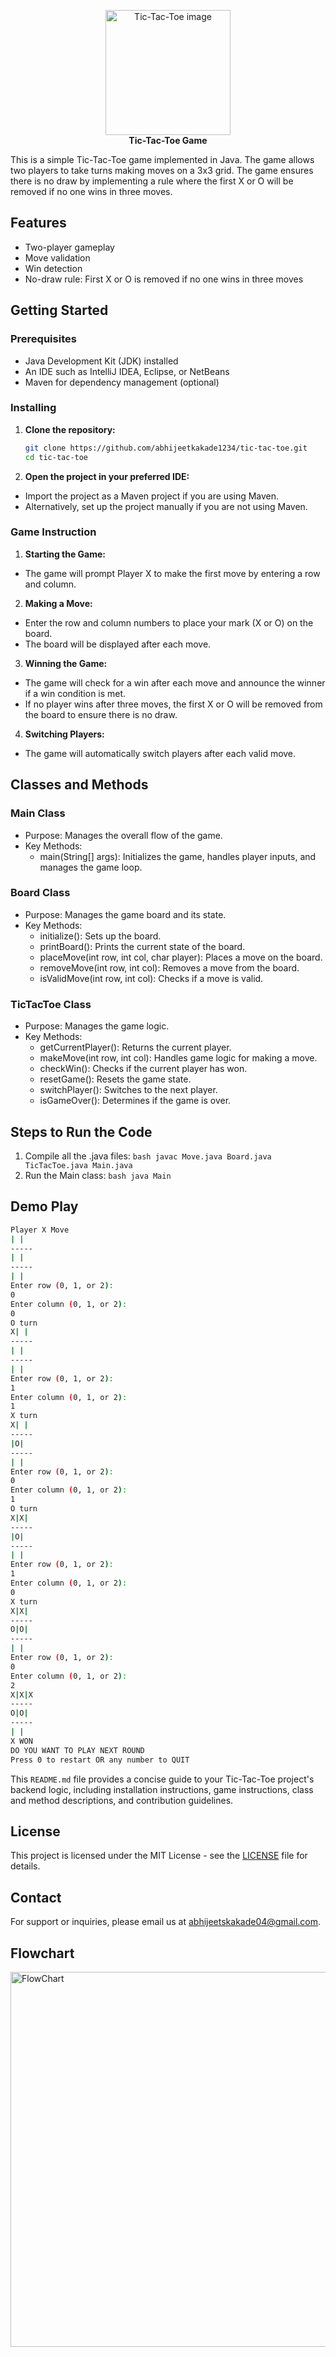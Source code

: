 <p align="center">
  <img src="img/Tic-Tac-Toe Game.jpg" alt="Tic-Tac-Toe image" height="200"/><br>
  <b>Tic-Tac-Toe Game</b>
</p>


This is a simple Tic-Tac-Toe game implemented in Java. The game allows two players to take turns making moves on a 3x3 grid. The game ensures there is no draw by implementing a rule where the first X or O will be removed if no one wins in three moves.

## Features

- Two-player gameplay
- Move validation
- Win detection
- No-draw rule: First X or O is removed if no one wins in three moves

## Getting Started

### Prerequisites

- Java Development Kit (JDK) installed
- An IDE such as IntelliJ IDEA, Eclipse, or NetBeans
- Maven for dependency management (optional)

### Installing

1. **Clone the repository:**
   ```bash
   git clone https://github.com/abhijeetkakade1234/tic-tac-toe.git
   cd tic-tac-toe
2. **Open the project in your preferred IDE:**
  - Import the project as a Maven project if you are using Maven.
  - Alternatively, set up the project manually if you are not using Maven.

### Game Instruction
1. **Starting the Game:**
  - The game will prompt Player X to make the first move by entering a row and column.
    
2. **Making a Move:**
  - Enter the row and column numbers to place your mark (X or O) on the board.
  - The board will be displayed after each move.
3. **Winning the Game:**
  - The game will check for a win after each move and announce the winner if a win condition is met.
  -  If no player wins after three moves, the first X or O will be removed from the board to ensure there is no draw.
4. **Switching Players:**
  - The game will automatically switch players after each valid move.

## Classes and Methods
### Main Class
 - Purpose: Manages the overall flow of the game.
 - Key Methods:
     - main(String[] args): Initializes the game, handles player inputs, and manages the game loop.
  
### Board Class
  - Purpose: Manages the game board and its state.
  - Key Methods:
    - initialize(): Sets up the board.
    - printBoard(): Prints the current state of the board.
    - placeMove(int row, int col, char player): Places a move on the board.
    - removeMove(int row, int col): Removes a move from the board.
    - isValidMove(int row, int col): Checks if a move is valid.
   
### TicTacToe Class
  - Purpose: Manages the game logic.
  - Key Methods:
    - getCurrentPlayer(): Returns the current player.
    - makeMove(int row, int col): Handles game logic for making a move.
    - checkWin(): Checks if the current player has won.
    - resetGame(): Resets the game state.
    - switchPlayer(): Switches to the next player.
    - isGameOver(): Determines if the game is over.

## Steps to Run the Code
  1. Compile all the .java files:
    ``` bash
    javac Move.java Board.java TicTacToe.java Main.java
    ```
  2. Run the Main class:
    ``` bash
    java Main
    ```

## Demo Play

  ``` bash
Player X Move
  | | 
 -----
  | | 
 -----
  | | 
Enter row (0, 1, or 2):
0
Enter column (0, 1, or 2):
0
O turn
X| | 
-----
  | | 
-----
  | | 
Enter row (0, 1, or 2):
1
Enter column (0, 1, or 2):
1
X turn
X| | 
-----
  |O| 
-----
  | | 
Enter row (0, 1, or 2):
0
Enter column (0, 1, or 2):
1
O turn
X|X| 
-----
 |O| 
-----
 | | 
Enter row (0, 1, or 2):
1
Enter column (0, 1, or 2):
0
X turn
X|X|
-----
O|O|
-----
 | |
Enter row (0, 1, or 2):
0
Enter column (0, 1, or 2):
2
X|X|X
-----
O|O|
-----
 | |
X WON
DO YOU WANT TO PLAY NEXT ROUND
Press 0 to restart OR any number to QUIT
```


This `README.md` file provides a concise guide to your Tic-Tac-Toe project's backend logic, including installation instructions, game instructions, class and method descriptions, and contribution guidelines.

## License

This project is licensed under the MIT License - see the [LICENSE](LICENSE) file for details.

## Contact

For support or inquiries, please email us at abhijeetskakade04@gmail.com.
<br>
## Flowchart 
<img src="img/flowchart.png" alt="FlowChart" height="600"/>
